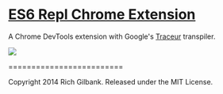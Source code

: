 [ES6 Repl Chrome Extension](https://chrome.google.com/webstore/detail/es6-repl/alploljligeomonipppgaahpkenfnfkn)
=========================

A Chrome DevTools extension with Google's [Traceur](https://github.com/google/traceur-compiler) transpiler.

![](http://cl.ly/image/1N45163T3O1H/Screen%20Shot%202014-04-24%20at%201.06.18%20AM.png)

=========================

Copyright 2014 Rich Gilbank. Released under the MIT License.
